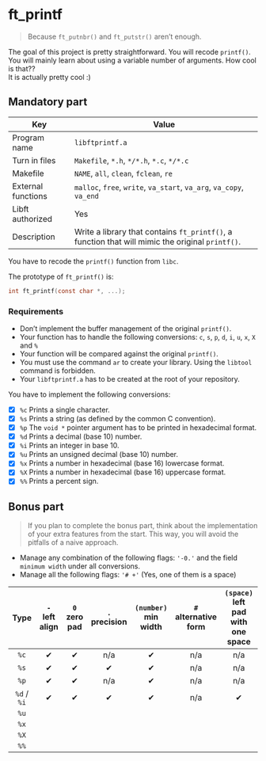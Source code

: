 # ft_printf

> Because `ft_putnbr()` and `ft_putstr()` aren’t enough.

The goal of this project is pretty straightforward. You will recode `printf()`.<br/>
You will mainly learn about using a variable number of arguments. How cool is that??<br/>
It is actually pretty cool :)

## Mandatory part

| Key                | Value                                                                                            |
|--------------------|--------------------------------------------------------------------------------------------------|
| Program name       | `libftprintf.a`                                                                                  |
| Turn in files      | `Makefile`, `*.h`, `*/*.h`, `*.c`, `*/*.c`                                                       |
| Makefile           | `NAME`, `all`, `clean`, `fclean`, `re`                                                           |
| External functions | `malloc`, `free`, `write`, `va_start`, `va_arg`, `va_copy`, `va_end`                             |
| Libft authorized   | Yes                                                                                              |
| Description        | Write a library that contains `ft_printf()`, a function that will mimic the original `printf()`. |

You have to recode the `printf()` function from `libc`.

The prototype of `ft_printf()` is:

```c
int	ft_printf(const char *, ...);
```

### Requirements
- Don’t implement the buffer management of the original `printf()`.
- Your function has to handle the following conversions: `c`, `s`, `p`, `d`, `i`, `u`, `x`, `X` and `%`
- Your function will be compared against the original `printf()`.
- You must use the command `ar` to create your library. Using the `libtool` command is forbidden.
- Your `libftprintf.a` has to be created at the root of your repository.

You have to implement the following conversions:
- [x] `%c` Prints a single character.
- [x] `%s` Prints a string (as defined by the common C convention).
- [x] `%p` The `void *` pointer argument has to be printed in hexadecimal format.
- [x] `%d` Prints a decimal (base 10) number.
- [x] `%i` Prints an integer in base 10.
- [x] `%u` Prints an unsigned decimal (base 10) number.
- [x] `%x` Prints a number in hexadecimal (base 16) lowercase format.
- [x] `%X` Prints a number in hexadecimal (base 16) uppercase format.
- [x] `%%` Prints a percent sign.

## Bonus part

> If you plan to complete the bonus part, think about the implementation of your extra features from the start. This way, you will avoid the pitfalls of a naive approach.

- Manage any combination of the following flags: `'-0.'` and the field `minimum width` under all conversions.
- Manage all the following flags: `'# +'` (Yes, one of them is a space)

| Type | `-`<br/>left align | `0`<br/>zero pad | `.`<br/>precision | `(number)`<br/>min width | `#`<br/>alternative form | `(space)`<br/>left pad with one space | `+`<br/>show signed numbers |
|:-----------:|:---:|:---:|:---:|:---:|:---:|:---:|:---:|
| `%c`        | ✔   | ✔   | n/a | ✔   | n/a | n/a | n/a |
| `%s`        | ✔   | ✔   | ✔   | ✔   | n/a | n/a | n/a |
| `%p`        | ✔   | ✔   | n/a | ✔   | n/a | n/a | n/a |
| `%d` / `%i` | ✔   | ✔   | ✔   | ✔   | n/a | ✔   | ✔   |
| `%u`        |     |     |     |     |     |     |     |
| `%x`        |     |     |     |     |     |     |     |
| `%X`        |     |     |     |     |     |     |     |
| `%%`        |     |     |     |     |     |     |     |

